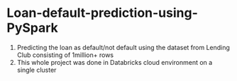 #  Loan-default-prediction-using-PySpark

1. Predicting the loan as default/not default using the dataset from Lending Club consisting of 1million+ rows
2. This whole project was done in Databricks cloud environment on a single cluster
